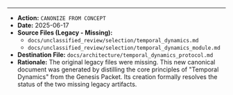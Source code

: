 ---
-   **Action:** `CANONIZE FROM CONCEPT`
-   **Date:** 2025-06-17
-   **Source Files (Legacy - Missing):**
    - `docs/unclassified_review/selection/temporal_dynamics.md`
    - `docs/unclassified_review/selection/temporal_dynamics_module.md`
-   **Destination File:** `docs/architecture/temporal_dynamics_protocol.md`
-   **Rationale:** The original legacy files were missing. This new canonical document was generated by distilling the core principles of "Temporal Dynamics" from the Genesis Packet. Its creation formally resolves the status of the two missing legacy artifacts.
